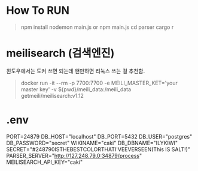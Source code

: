# How To RUN
> npm install
> nodemon main.js
> or
> npm main.js
> cd parser
> cargo r
# meilisearch (검색엔진)
윈도우에서는 도커 쓰면 되는데 왠만하면 리눅스 쓰는 걸 추천함.
> docker run -it --rm -p 7700:7700 -e MEILI_MASTER_KET='your master key' -v ${pwd}/meili_data:/meili_data getmeili/meilisearch:v1.12
# .env
PORT=24879
DB_HOST="localhost"
DB_PORT=5432
DB_USER="postgres"
DB_PASSWORD="secret"
WIKINAME="caki"
DB_DBNAME="ILYKIWI"
SECRET="#248790ISTHEBESTCOLORTHATI'VEEVERSEEN(This IS SALT!)"
PARSER_SERVER="http://127.248.79.0:34879/process"
MEILISEARCH_API_KEY="caki"